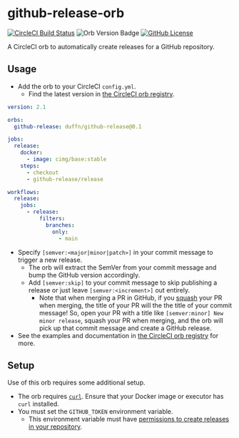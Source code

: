 # github-release-orb

[![CircleCI Build Status](https://circleci.com/gh/duffn/github-release-orb.svg?style=shield "CircleCI Build Status")](https://circleci.com/gh/duffn/github-release-orb) ![Orb Version Badge](https://badges.circleci.com/orbs/duffn/github-release.svg) [![GitHub License](https://img.shields.io/badge/license-MIT-lightgrey.svg)](https://raw.githubusercontent.com/duffn/github-release-orb/master/LICENSE)

A CircleCI orb to automatically create releases for a GitHub repository.

## Usage

- Add the orb to your CircleCI `config.yml`.
  - Find the latest version in [the CircleCI orb registry](https://circleci.com/developer/orbs/orb/duffn/github-release).

```yaml
version: 2.1

orbs:
  github-release: duffn/github-release@0.1

jobs:
  release:
    docker:
      - image: cimg/base:stable
    steps:
      - checkout
      - github-release/release

workflows:
  release:
    jobs:
      - release:
          filters:
            branches:
              only:
                - main
```

- Specify `[semver:<major|minor|patch>]` in your commit message to trigger a new release.
  - The orb will extract the SemVer from your commit message and bump the GitHub version accordingly.
  - Add `[semver:skip]` to your commit message to skip publishing a release or just leave `[semver:<increment>]` out entirely.
    - Note that when merging a PR in GitHub, if you [squash](https://docs.github.com/en/github/collaborating-with-issues-and-pull-requests/about-pull-request-merges#squash-and-merge-your-pull-request-commits) your PR when merging, the title of your PR will the the title of your commit message! So, open your PR with a title like `[semver:minor] New minor release`, squash your PR when merging, and the orb will pick up that commit message and create a GitHub release.
- See the examples and documentation in [the CircleCI orb registry](https://circleci.com/developer/orbs/orb/duffn/github-release) for more.

## Setup

Use of this orb requires some additional setup.

- The orb requires [`curl`](https://curl.se/). Ensure that your Docker image or executor has `curl` installed.
- You must set the `GITHUB_TOKEN` environment variable.
  - This environment variable must have [permissions to create releases in your repository](https://github.com/settings/tokens/new?description=CircleCI%20GitHub%20token&scopes=repo).
